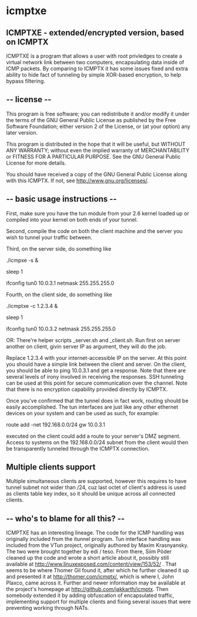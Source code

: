 # icmptxe
## ICMPTXE - extended/encrypted version, based on ICMPTX

ICMPTXE is a program that allows a user with root privledges to create a
virtual network link between two computers, encapsulating data inside of
ICMP packets.
By comparing to ICMPTX it has some issues fixed and extra ability to hide
fact of tunneling by simple XOR-based encryption, to help bypass filtering.

## -- license --

This program is free software; you can redistribute it and/or modify
it under the terms of the GNU General Public License as published by
the Free Software Foundation; either version 2 of the License, or
(at your option) any later version.

This program is distributed in the hope that it will be useful,
but WITHOUT ANY WARRANTY; without even the implied warranty of
MERCHANTABILITY or FITNESS FOR A PARTICULAR PURPOSE.  See the
GNU General Public License for more details.

You should have received a copy of the GNU General Public License
along with this ICMPTX.  If not, see <http://www.gnu.org/licenses/>.

## -- basic usage instructions --

First, make sure you have the tun module from your 2.6 kernel loaded up
or compiled into your kernel on both ends of your tunnel.

Second, compile the code on both the client machine and the server you
wish to tunnel your traffic between.

Third, on the server side, do something like

./icmpxe -s &

sleep 1

ifconfig tun0 10.0.3.1 netmask 255.255.255.0


Fourth, on the client side, do something like

./icmptxe -c 1.2.3.4 &

sleep 1

ifconfig tun0 10.0.3.2 netmask 255.255.255.0


OR: There're helper scripts _server.sh and _client.sh. Run first on server
another on client, givin server IP as argument, they will do the job.

Replace 1.2.3.4 with your internet-accessible IP on the server. At this
point you should have a simple link between the client and server. On
the client, you should be able to ping 10.0.3.1 and get a response. Note
that there are several levels of irony involved in receiving the responses.
SSH tunneling can be used at this point for secure communication over the
channel. Note that there is no encryption capability provided directly by
ICMPTX.

Once you've confirmed that the tunnel does in fact work, routing should be
easily accomplished. The tun interfaces are just like any other ethernet
devices on your system and can be used as such, for example:

route add -net 192.168.0.0/24 gw 10.0.3.1

executed on the client could add a route to your server's DMZ segment.
Access to systems on the 192.168.0.0/24 subnet from the client would
then be transparently tunneled through the ICMPTX connection.

## Multiple clients support

Multiple simultaneous clients are supported, however this requires to have
tunnel subnet not wider than /24, cuz last octet of client's address is used as
clients table key index, so it should be unique across all connected clients.

## -- who's to blame for all this? --

ICMPTXE has an interesting lineage. The code for the ICMP handling was
originally included from the itunnel program. Tun interface handling
was included from the VTun project, originally authored by Maxim
Krasnyansky. The two were brought together by edi / teso. From there,
Siim Põder cleaned up the code and wrote a short article about it,
possibly still available at http://www.linuxexposed.com/content/view/153/52/ .
That seems to be where Thomer Gil found it, after which he further cleaned
it up and presented it at http://thomer.com/icmptx/, which is where I,
John Plaxco, came across it. Further and newer information may be
available at the project's homepage at http://github.com/jakkarth/icmptx.
Then somebody extended it by adding obfuscation of encapsulated traffic,
implementing support for multiple clients and fixing several issues that
were preventing working through NATs.